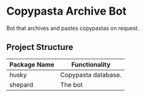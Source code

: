 # Copypasta Archive Bot
Bot that archives and pastes copypastas on request.

## Project Structure
| Package Name | Functionality       |
|--------------|---------------------|
| husky        | Copypasta database. |
| shepard      | The bot             |
